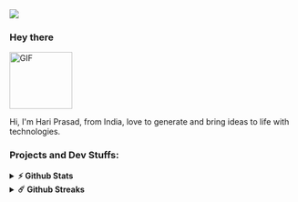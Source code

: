 <img src="https://user-images.githubusercontent.com/28645647/112964233-c2271e00-9165-11eb-98d2-d43c020d5e23.png">

### Hey there  
<img align="center" alt="GIF" src="https://media.giphy.com/media/hvRJCLFzcasrR4ia7z/giphy.gif" width="110" height="100" />

Hi, I'm Hari Prasad, from India, love to generate and bring ideas to life with technologies.

<!--
**HariprasadManimozhi/HariprasadManimozhi** is a ✨ _special_ ✨ repository because its `README.md` (this file) appears on your GitHub profile.

Here are some ideas to get you started:

- 🔭 I’m currently working on ...
- 🌱 I’m currently learning ...
- 👯 I’m looking to collaborate on ...
- 🤔 I’m looking for help with ...
- 💬 Ask me about ...
- 📫 How to reach me: ...
- 😄 Pronouns: ...
- ⚡ Fun fact: ...
-->


<!--
[![HP's github stats](https://github-readme-stats.vercel.app/api?username=HariprasadManimozhi&hide=prs&count_private=true&show_icons=true&theme=tokyonight)](https://github.com/anuraghazra/github-readme-stats)

<!--
<a href="https://github.com/anuraghazra/github-readme-stats">
  <img align="center" src="https://github-readme-stats.vercel.app/api/pin/?username=anuraghazra&repo=github-readme-stats" />
</a>
<a href="https://github.com/anuraghazra/convoychat">
  <img align="center" src="https://github-readme-stats.vercel.app/api/pin/?username=anuraghazra&repo=convoychat" />
</a>-->


### Projects and Dev Stuffs:

<details>	
  <summary><b>⚡ Github Stats</b></summary>

<img height="180em" src="https://github-readme-stats.vercel.app/api?username=HariprasadManimozhi&hide=prs&count_private=true&show_icons=true&theme=tokyonight)](https://github.com/anuraghazra/github-readme-stats" />

<img height="180em" src="https://github-readme-stats.vercel.app/api/top-langs/?username=HariprasadManimozhi&exclude_repo=KNN-Image-Classification&show_icons=true&hide_border=true&layout=compact&langs_count=8"/>
</details>

<details>	
  <summary><b>☄️ Github Streaks</b></summary>

<img height="180em" src="https://github-readme-streak-stats.herokuapp.com/?user=HariprasadManimozhi&hide_border=true" />
</details>
